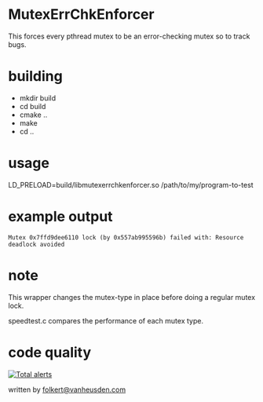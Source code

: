 # MutexErrChkEnforcer
This forces every pthread mutex to be an error-checking mutex so to track bugs.


# building
* mkdir build
* cd build
* cmake ..
* make
* cd ..


# usage
LD_PRELOAD=build/libmutexerrchkenforcer.so /path/to/my/program-to-test


# example output
    Mutex 0x7ffd9dee6110 lock (by 0x557ab995596b) failed with: Resource deadlock avoided


# note
This wrapper changes the mutex-type in place before doing a regular mutex lock.

speedtest.c compares the performance of each mutex type.


# code quality
[![Total alerts](https://img.shields.io/lgtm/alerts/g/folkertvanheusden/MutexErrChkEnforcer.svg?logo=lgtm&logoWidth=18)](https://lgtm.com/projects/g/folkertvanheusden/MutexErrChkEnforcer/alerts/)


written by folkert@vanheusden.com
